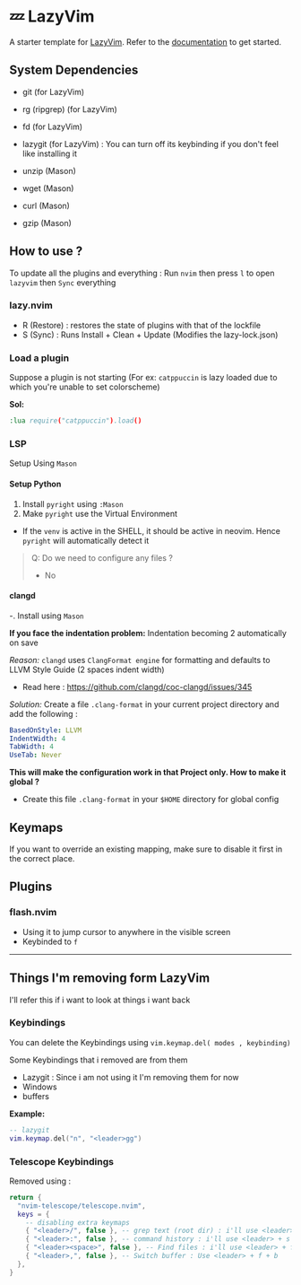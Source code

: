 # 💤 LazyVim

A starter template for [LazyVim](https://github.com/LazyVim/LazyVim).
Refer to the [documentation](https://lazyvim.github.io/installation) to get started.

## System Dependencies

- git (for LazyVim)
- rg (ripgrep) (for LazyVim)
- fd (for LazyVim)
- lazygit (for LazyVim) : You can turn off its keybinding if you don't feel like installing it

- unzip (Mason)
- wget (Mason)
- curl (Mason)
- gzip (Mason)

## How to use ?

To update all the plugins and everything : Run `nvim` then press `l` to open `lazyvim` then `Sync` everything

### lazy.nvim
- R (Restore) : restores the state of plugins with that of the lockfile
- S (Sync) : Runs Install + Clean + Update  (Modifies the lazy-lock.json)

### Load a plugin
Suppose a plugin is not starting (For ex: `catppuccin` is lazy loaded due to which you're unable to set colorscheme)

**Sol:**
```cmd
:lua require("catppuccin").load()
```

### LSP
Setup Using `Mason`

#### Setup Python
1. Install `pyright` using `:Mason`
2. Make `pyright` use the Virtual Environment

- If the `venv` is active in the SHELL, it should be active in neovim. Hence `pyright` will automatically detect it

> Q: Do we need to configure any files ?
> - No

#### clangd
-. Install using `Mason`

**If you face the indentation problem:** Indentation becoming 2 automatically on save

*Reason:* `clangd` uses `ClangFormat engine` for formatting and defaults to LLVM Style Guide (2 spaces indent width)
- Read here : https://github.com/clangd/coc-clangd/issues/345

*Solution:* Create a file `.clang-format` in your current project directory and add the following :

```yaml
BasedOnStyle: LLVM
IndentWidth: 4
TabWidth: 4
UseTab: Never
```

**This will make the configuration work in that Project only. How to make it global ?**
- Create this file `.clang-format` in your `$HOME` directory for global config

## Keymaps
If you want to override an existing mapping, make sure to disable it first in the correct place.

## Plugins

### flash.nvim
- Using it to jump cursor to anywhere in the visible screen
- Keybinded to `f`

---

## Things I'm removing form LazyVim
I'll refer this if i want to look at things i want back

### Keybindings 

You can delete the Keybindings using `vim.keymap.del( modes , keybinding)`

Some Keybindings that i removed are from them
- Lazygit : Since i am not using it I'm removing them for now
- Windows
- buffers

**Example:**
```lua
-- lazygit
vim.keymap.del("n", "<leader>gg")
```

### Telescope Keybindings

Removed using :

```lua
return {
  "nvim-telescope/telescope.nvim",
  keys = {
    -- disabling extra keymaps
    { "<leader>/", false }, -- grep text (root dir) : i'll use <leader> + s + g
    { "<leader>:", false }, -- command history : i'll use <leader> + s + c
    { "<leader><space>", false }, -- Find files : i'll use <leader> + f + f
    { "<leader>,", false }, -- Switch buffer : Use <leader> + f + b
  },
}
```
